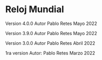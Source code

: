 # Reloj Mundial
Version 4.0.0
Autor
Pablo Retes
Mayo 2022

Version 3.9.0
Autor
Pablo Retes
Mayo 2022

Version 3.0.0
Autor
Pablo Retes
Abril 2022

1ra version
Autor: Pablo Retes
Marzo 2022
